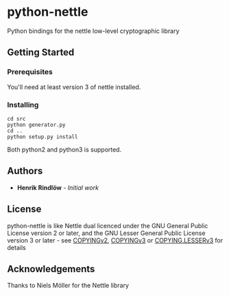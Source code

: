 # python-nettle

Python bindings for the nettle low-level cryptographic library

## Getting Started


### Prerequisites

You'll need at least version 3 of nettle installed.

### Installing

```
cd src
python generator.py
cd ..
python setup.py install
```

Both python2 and python3 is supported.

## Authors
* **Henrik Rindlöw** - *Initial work*

## License

python-nettle is like Nettle dual licenced under the GNU General
Public License version 2 or later, and the GNU Lesser General Public
License version 3 or later - see [COPYINGv2](COPYINGv2),
[COPYINGv3](COPYINGv3) or [COPYING.LESSERv3](COPYING.LESSERv3) for
details

## Acknowledgements

Thanks to Niels Möller for the Nettle library
